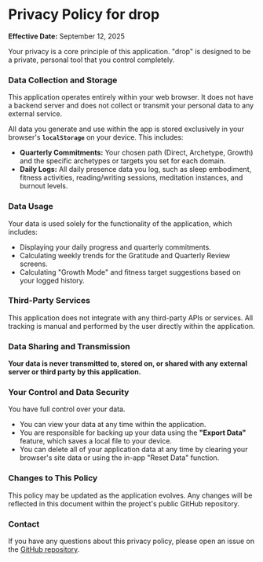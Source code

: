 # Privacy Policy for drop

**Effective Date:** September 12, 2025

Your privacy is a core principle of this application. "drop" is designed to be a private, personal tool that you control completely.

### Data Collection and Storage

This application operates entirely within your web browser. It does not have a backend server and does not collect or transmit your personal data to any external service.

All data you generate and use within the app is stored exclusively in your browser's **`localStorage`** on your device. This includes:

*   **Quarterly Commitments:** Your chosen path (Direct, Archetype, Growth) and the specific archetypes or targets you set for each domain.
*   **Daily Logs:** All daily presence data you log, such as sleep embodiment, fitness activities, reading/writing sessions, meditation instances, and burnout levels.

### Data Usage

Your data is used solely for the functionality of the application, which includes:

*   Displaying your daily progress and quarterly commitments.
*   Calculating weekly trends for the Gratitude and Quarterly Review screens.
*   Calculating "Growth Mode" and fitness target suggestions based on your logged history.

### Third-Party Services

This application does not integrate with any third-party APIs or services. All tracking is manual and performed by the user directly within the application.

### Data Sharing and Transmission

**Your data is never transmitted to, stored on, or shared with any external server or third party by this application.**

### Your Control and Data Security

You have full control over your data.

*   You can view your data at any time within the application.
*   You are responsible for backing up your data using the **"Export Data"** feature, which saves a local file to your device.
*   You can delete all of your application data at any time by clearing your browser's site data or using the in-app "Reset Data" function.

### Changes to This Policy

This policy may be updated as the application evolves. Any changes will be reflected in this document within the project's public GitHub repository.

### Contact

If you have any questions about this privacy policy, please open an issue on the [GitHub repository](https://github.com/BenWassa/drop).